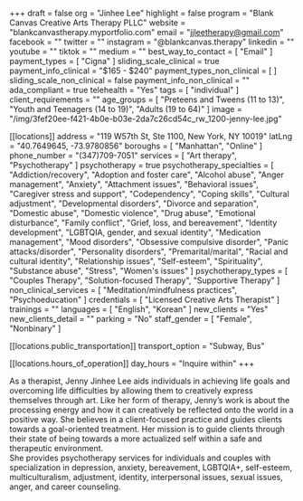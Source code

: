 +++
draft = false
org = "Jinhee Lee"
highlight = false
program = "Blank Canvas Creative Arts Therapy PLLC"
website = "blankcanvastherapy.myportfolio.com"
email = "jjleetherapy@gmail.com"
facebook = ""
twitter = ""
instagram = "@blankcanvas.therapy"
linkedin = ""
youtube = ""
tiktok = ""
medium = ""
best_way_to_contact = [ "Email" ]
payment_types = [ "Cigna" ]
sliding_scale_clinical = true
payment_info_clinical = "$165 - $240"
payment_types_non_clinical = [ ]
sliding_scale_non_clinical = false
payment_info_non_clinical = ""
ada_compliant = true
telehealth = "Yes"
tags = [ "individual" ]
client_requirements = ""
age_groups = [
  "Preteens and Tweens (11 to 13)",
  "Youth and Teenagers (14 to 19)",
  "Adults (19 to 64)"
]
image = "/img/3fef20ee-f421-4b0e-b03e-2da7c26cd54c_rw_1200-jenny-lee.jpg"

[[locations]]
address = "119 W57th St, Ste 1100, New York, NY 10019"
latLng = "40.7649645, -73.9780856"
boroughs = [ "Manhattan", "Online" ]
phone_number = "(347)709-7051"
services = [ "Art therapy", "Psychotherapy" ]
psychotherapy = true
psychotherapy_specialties = [
  "Addiction/recovery",
  "Adoption and foster care",
  "Alcohol abuse",
  "Anger management",
  "Anxiety",
  "Attachment issues",
  "Behavioral issues",
  "Caregiver stress and support",
  "Codependency",
  "Coping skills",
  "Cultural adjustment",
  "Developmental disorders",
  "Divorce and separation",
  "Domestic abuse",
  "Domestic violence",
  "Drug abuse",
  "Emotional disturbance",
  "Family conflict",
  "Grief, loss, and bereavement",
  "Identity development",
  "LGBTQIA, gender, and sexual identity",
  "Medication management",
  "Mood disorders",
  "Obsessive compulsive disorder",
  "Panic attacks/disorder",
  "Personality disorders",
  "Premarital/marital",
  "Racial and cultural identity",
  "Relationship issues",
  "Self-esteem",
  "Spirituality",
  "Substance abuse",
  "Stress",
  "Women's issues"
]
psychotherapy_types = [
  "Couples Therapy",
  "Solution-focused Therapy",
  "Supportive Therapy"
]
non_clinical_services = [ "Meditation/mindfulness practices", "Psychoeducation" ]
credentials = [ "Licensed Creative Arts Therapist" ]
trainings = ""
languages = [ "English", "Korean" ]
new_clients = "Yes"
new_clients_detail = ""
parking = "No"
staff_gender = [ "Female", "Nonbinary" ]

  [[locations.public_transportation]]
  transport_option = "Subway, Bus"

  [[locations.hours_of_operation]]
  day_hours = "Inquire within"
+++


As a therapist, Jenny Jinhee Lee aids individuals in achieving life goals and overcoming life difficulties by allowing them to creatively express themselves through art. Like her form of therapy, Jenny’s work is about the processing energy and how it can creatively be reflected onto the world in a positive way. She believes in a client-focused practice and guides clients towards a goal-oriented treatment. Her mission is to guide clients through their state of being towards a more actualized self within a safe and therapeutic environment. <Br>
She provides psychotherapy services for individuals and couples with specialization in depression, anxiety, bereavement, LGBTQIA+, self-esteem, multiculturalism, adjustment, identity, interpersonal issues, sexual issues, anger, and career counseling. <br>

